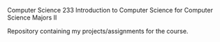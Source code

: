 Computer Science 233      	Introduction to Computer Science for Computer Science Majors II

Repository containing my projects/assignments for the course.
